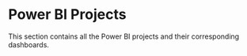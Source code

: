 # Power BI Projects

This section contains all the Power BI projects and their corresponding dashboards.
